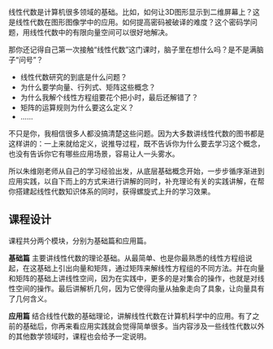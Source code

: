 线性代数是计算机很多领域的基础。比如，如何让3D图形显示到二维屏幕上？这是线性代数在图形图像学中的应用。如何提高密码被破译的难度？这个密码学问题，用线性代数中的有限向量空间可以很好地解决。

那你还记得自己第一次接触“线性代数”这门课时，脑子里在想什么吗？是不是满脑子“问号”？

- 线性代数研究的到底是什么问题？
- 为什么要学向量、行列式、矩阵这些概念？
- 为什么我解个线性方程组要花个把小时，最后还解错了？
- 矩阵的运算规则为什么要这么定义？
- ……

不只是你，我相信很多人都没搞清楚这些问题。因为大多数讲线性代数的图书都是这样讲的：一上来就给定义，说推导过程，既不告诉你为什么要去学习这个概念，也没有告诉你它有哪些应用场景，容易让人一头雾水。

所以朱维刚老师从自己的学习经验出发，从底层基础概念开始，一步步循序渐进到应用实践，以自下而上的方式来进行讲解的同时，补充理论有关的实践讲解，在帮你搭建起线性代数知识体系的同时，获得螺旋式上升的学习效果。

## 课程设计

课程共分两个模块，分别为基础篇和应用篇。

**基础篇** 主要讲线性代数的理论基础。从最简单、也是你最熟悉的线性方程组说起，在这基础上引出向量和矩阵，通过矩阵来解线性方程组的不同方法。并在向量和矩阵的基础上讲线性空间，因为在实践中，更多的是对集合的操作，也就是对线性空间的操作。最后讲解析几何，因为它使得向量从抽象走向了具象，让向量具有了几何含义。

**应用篇** 结合线性代数的基础理论，讲解线性代数在计算机科学中的应用。有了之前的基础后，你再来看应用实践就会觉得简单很多。当内容涉及一些线性代数以外的其他数学领域时，课程也会给予一定说明。